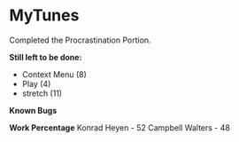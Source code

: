 # MyTunes

Completed the Procrastination Portion.

**Still left to be done:**
- Context Menu (8)
- Play (4)
- stretch (11)

**Known Bugs**

**Work Percentage**
Konrad Heyen - 52 
Campbell Walters - 48 
